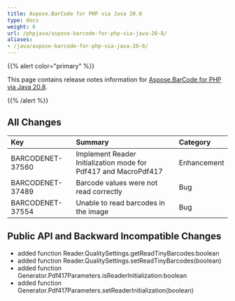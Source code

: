```yaml
---
title: Aspose.BarCode for PHP via Java 20.8
type: docs
weight: 6
url: /phpjava/aspose-barcode-for-php-via-java-20-8/
aliases:
- /java/aspose-barcode-for-php-via-java-20-8/
---
```


{{% alert color="primary" %}} 

This page contains release notes information for [Aspose.BarCode for PHP via Java 20.8](https://downloads.aspose.com/barcode/php/new-releases/aspose.barcode-for-php-via-java-20.8/).

{{% /alert %}} 
## **All Changes**

|**Key**|**Summary**|**Category**|
| :- | :- | :- |
|BARCODENET-37560|Implement Reader Initialization mode for Pdf417 and MacroPdf417|Enhancement|
|BARCODENET-37489|Barcode values were not read correctly|Bug|
|BARCODENET-37554|Unable to read barcodes in the image|Bug|

## **Public API and Backward Incompatible Changes**
- added function Reader.QualitySettings.getReadTinyBarcodes:boolean
- added function Reader.QualitySettings.setReadTinyBarcodes(boolean)
- added function Generator.Pdf417Parameters.isReaderInitialization:boolean
- added function Generator.Pdf417Parameters.setReaderInitialization(boolean)